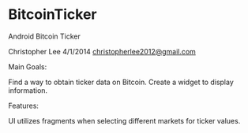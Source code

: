 BitcoinTicker
=============

Android Bitcoin Ticker

Christopher Lee
4/1/2014
christopherlee2012@gmail.com


Main Goals:

Find a way to obtain ticker data on Bitcoin.
Create a widget to display information.

Features:

UI utilizes fragments when selecting different markets for ticker values.

